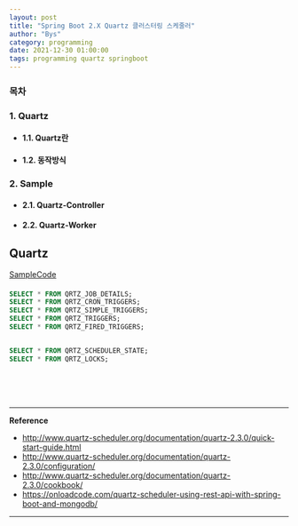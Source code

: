 ```yaml
---
layout: post
title: "Spring Boot 2.X Quartz 클러스터링 스케줄러"
author: "Bys"
category: programming
date: 2021-12-30 01:00:00
tags: programming quartz springboot 
---
```


### 목차 
### 1. Quartz
+ #### 1.1. Quartz란
+ #### 1.2. 동작방식

### 2. Sample
+ #### 2.1. Quartz-Controller
+ #### 2.2. Quartz-Worker 


## Quartz

[SampleCode](https://github.com/byoungsoo/quartz/tree/main/quartz-controller)


####



```sql
SELECT * FROM QRTZ_JOB_DETAILS;
SELECT * FROM QRTZ_CRON_TRIGGERS;
SELECT * FROM QRTZ_SIMPLE_TRIGGERS;
SELECT * FROM QRTZ_TRIGGERS;
SELECT * FROM QRTZ_FIRED_TRIGGERS;


SELECT * FROM QRTZ_SCHEDULER_STATE;
SELECT * FROM QRTZ_LOCKS;
```

<br><br><br>

---

**Reference**  
- http://www.quartz-scheduler.org/documentation/quartz-2.3.0/quick-start-guide.html
- http://www.quartz-scheduler.org/documentation/quartz-2.3.0/configuration/
- http://www.quartz-scheduler.org/documentation/quartz-2.3.0/cookbook/
- https://onloadcode.com/quartz-scheduler-using-rest-api-with-spring-boot-and-mongodb/

---
